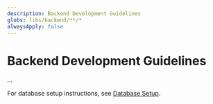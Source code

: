 ```yaml
---
description: Backend Development Guidelines
globs: libs/backend/**/*
alwaysApply: false
---
```


# Backend Development Guidelines

...

For database setup instructions, see [Database Setup](agent-attached.database-setup.md?md-link=1).